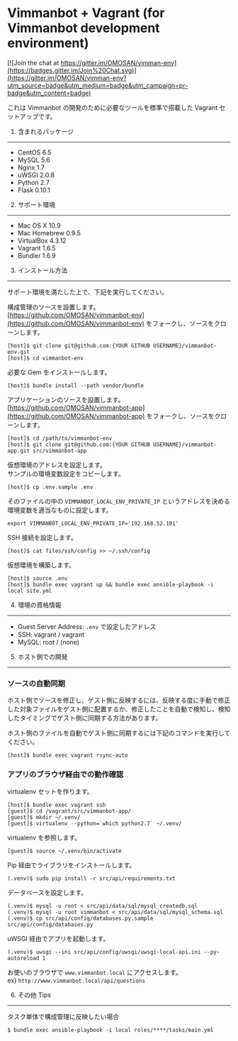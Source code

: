 Vimmanbot + Vagrant (for Vimmanbot development environment)
===========================================================

[![Join the chat at https://gitter.im/OMOSAN/vimman-env](https://badges.gitter.im/Join%20Chat.svg)](https://gitter.im/OMOSAN/vimman-env?utm_source=badge&utm_medium=badge&utm_campaign=pr-badge&utm_content=badge)


これは Vimmanbot の開発のために必要なツールを標準で搭載した Vagrant セットアップです。


1. 含まれるパッケージ
---------------------

- CentOS 6.5
- MySQL 5.6
- Nginx 1.7
- uWSGI 2.0.8
- Python 2.7
- Flask 0.10.1


2. サポート環境
---------------

- Mac OS X 10.9
- Mac Homebrew 0.9.5
- VirtualBox 4.3.12
- Vagrant 1.6.5
- Bundler 1.6.9


3. インストール方法
-------------------

サポート環境を満たした上で、下記を実行してください。

構成管理のソースを設置します。  
[https://github.com/OMOSAN/vimmanbot-env](https://github.com/OMOSAN/vimmanbot-env) をフォークし、ソースをクローンします。

    [host]$ git clone git@github.com:{YOUR GITHUB USERNAME}/vimmanbot-env.git
    [host]$ cd vimmanbot-env

必要な Gem をインストールします。

    [host]$ bundle install --path vendor/bundle

アプリケーションのソースを設置します。  
[https://github.com/OMOSAN/vimmanbot-app](https://github.com/OMOSAN/vimmanbot-app) をフォークし、ソースをクローンします。

    [host]$ cd /path/to/vimmanbot-env
    [host]$ git clone git@github.com:{YOUR GITHUB USERNAME}/vimmanbot-app.git src/vimmanbot-app

仮想環境のアドレスを設定します。  
サンプルの環境変数設定をコピーします。

    [host]$ cp .env.sample .env

そのファイルの中の `VIMMANBOT_LOCAL_ENV_PRIVATE_IP` というアドレスを決める環境変数を適当なものに設定します。

    export VIMMANBOT_LOCAL_ENV_PRIVATE_IP='192.168.52.101'

SSH 接続を設定します。

    [host]$ cat files/ssh/config >> ~/.ssh/config

仮想環境を構築します。

    [host]$ source .env
    [host]$ bundle exec vagrant up && bundle exec ansible-playbook -i local site.yml


4. 環境の資格情報
-----------------

- Guest Server Address: `.env` で設定したアドレス
- SSH: vagrant / vagrant
- MySQL: root / (none)


5. ホスト側での開発
-------------------

### ソースの自動同期

ホスト側でソースを修正し、ゲスト側に反映するには、反映する度に手動で修正した対象ファイルをゲスト側に配置するか、修正したことを自動で検知し、検知したタイミングでゲスト側に同期する方法があります。

ホスト側のファイルを自動でゲスト側に同期するには下記のコマンドを実行してください。

    [host]$ bundle exec vagrant rsync-auto


### アプリのブラウザ経由での動作確認

virtualenv セットを作ります。

    [host]$ bundle exec vagrant ssh
    [guest]$ cd /vagrant/src/vimmanbot-app/
    [guest]$ mkdir ~/.venv/
    [guest]$ virtualenv --python=`which python2.7` ~/.venv/

virtualenv を参照します。

    [guest]$ source ~/.venv/bin/activate

Pip 経由でライブラリをインストールします。

    (.venv)$ sudo pip install -r src/api/requirements.txt

データベースを設定します。

    (.venv)$ mysql -u root < src/api/data/sql/mysql_createdb.sql
    (.venv)$ mysql -u root vimmanbot < src/api/data/sql/mysql_schema.sql
    (.venv)$ cp src/api/config/databases.py.sample src/api/config/databases.py

uWSGI 経由でアプリを起動します。

    (.venv)$ uwsgi --ini src/api/config/uwsgi/uwsgi-local-api.ini --py-autoreload 1

お使いのブラウザで `www.vimmanbot.local` にアクセスします。  
ex) `http://www.vimmanbot.local/api/questions`


6. その他 Tips
--------------

タスク単体で構成管理に反映したい場合

    $ bundle exec ansible-playbook -i local roles/****/tasks/main.yml


